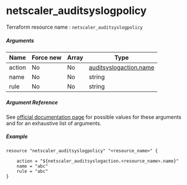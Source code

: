 # netscaler_auditsyslogpolicy

Terraform resource name : ```netscaler_auditsyslogpolicy```

##### Arguments

| Name | Force new | Array | Type |
|----|----|----|----|
|action|No|No|[auditsyslogaction.name](/doc/resources/auditsyslogaction.md)|
|name|No|No|string|
|rule|No|No|string|

##### Argument Reference

See [official documentation page](https://developer-docs.citrix.com/projects/netscaler-nitro-api/en/11.0/configuration/audit/auditsyslogpolicy/auditsyslogpolicy/) for possible values for these arguments and for an exhaustive list of arguments.

##### Example

```
resource "netscaler_auditsyslogpolicy" "<resource_name>" {

    action = "${netscaler_auditsyslogaction.<resource_name>.name}"
    name = "abc"
    rule = "abc"
}
```

